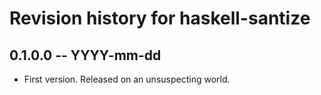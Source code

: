 # Revision history for haskell-santize

## 0.1.0.0  -- YYYY-mm-dd

* First version. Released on an unsuspecting world.
